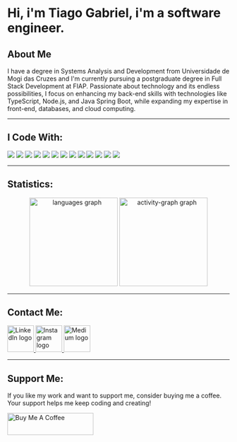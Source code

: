 # Hi, i'm Tiago Gabriel, i'm a software engineer.

## About Me

<p align="left">I have a degree in Systems Analysis and Development from Universidade de Mogi das Cruzes and I'm currently pursuing a postgraduate degree in Full Stack Development at FIAP. Passionate about technology and its endless possibilities, I focus on enhancing my back-end skills with technologies like TypeScript, Node.js, and Java Spring Boot, while expanding my expertise in front-end, databases, and cloud computing.</p>

---

## I Code With:

![](https://img.shields.io/badge/Code-JavaScript-informational?style=flat&logo=javascript&logoColor=white&color=ffffff)
![](https://img.shields.io/badge/Code-Node.js-informational?style=flat&logo=node.js&logoColor=white&color=ffffff)
![](https://img.shields.io/badge/Code-PHP-informational?style=flat&logo=php&logoColor=white&color=ffffff)
![](https://img.shields.io/badge/Code-TypeScript-informational?style=flat&logo=typescript&logoColor=white&color=ffffff)
![](https://img.shields.io/badge/Code-React-informational?style=flat&logo=react&logoColor=white&color=ffffff)
![](https://img.shields.io/badge/Database-MySQL-informational?style=flat&logo=mysql&logoColor=white&color=ffffff)
![](https://img.shields.io/badge/Code-HTML5-informational?style=flat&logo=html5&logoColor=white&color=ffffff)
![](https://img.shields.io/badge/Code-CSS3-informational?style=flat&logo=css3&logoColor=white&color=ffffff)
![](https://img.shields.io/badge/Tools-GitLab-informational?style=flat&logo=gitlab&logoColor=white&color=ffffff)
![](https://img.shields.io/badge/Design-Figma-informational?style=flat&logo=figma&logoColor=white&color=ffffff)
![](https://img.shields.io/badge/Tools-Jenkins-informational?style=flat&logo=jenkins&logoColor=white&color=ffffff)
![](https://img.shields.io/badge/OS-Linux-informational?style=flat&logo=linux&logoColor=white&color=ffffff)
![](https://img.shields.io/badge/Code-Java-informational?style=flat&logo=python&logoColor=white&color=ffffff)


---

## Statistics:

<div align="center">
  <img src="https://github-readme-stats.vercel.app/api/top-langs?username=thegaab&locale=en&hide_title=false&layout=compact&card_width=320&langs_count=8&bg_color=000000&title_color=ffffff&text_color=ffffff&icon_color=cccccc&border_color=444444&hide_border=true&theme=transparent" height="200" alt="languages graph" />

  <img src="https://github-readme-activity-graph.vercel.app/graph?username=thegaab&radius=16&theme=tokyo-night&area=true&order=5&hide_border=true&bg_color=000000&color=ffffff&title_color=ffffff&point=ffffff&line=ffffff&custom_title=Contribution%20graph" height="200" alt="activity-graph graph" />
</div>

---

## Contact Me:

<div align="left">
  <a href="https://www.linkedin.com/in/tiagogab/" target="_blank">
    <img src="https://imgur.com/qjp20eR.png" width="60" height="60" alt="LinkedIn logo" />
  </a>
  <a href="https://www.instagram.com/_tgaab/" target="_blank">
    <img src="https://imgur.com/v5YjCPH.png" width="60" height="60" alt="Instagram logo" />
  </a>
  <a href="https://tiagogab.medium.com/" target="_blank">
    <img src="https://imgur.com/kY4sTz3.png" width="60" height="60" alt="Medium logo" />
  </a>
</div>

---

## Support Me:
<p>If you like my work and want to support me, consider buying me a coffee. Your support helps me keep coding and creating!</p>
<p><a href="https://www.buymeacoffee.com/tgaab"> <img align="left" src="https://i.imgur.com/fSekKvT.png" height="50" width="195" alt="Buy Me A Coffee" /></a></p><br><br>



